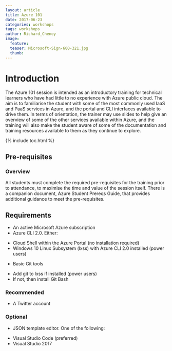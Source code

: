 ```yaml
---
layout: article
title: Azure 101
date: 2017-06-23
categories: workshops
tags: workshops
author: Richard_Cheney
image:
  feature: 
  teaser: Microsoft-Sign-600-321.jpg
  thumb: 
---
```


# Introduction

The Azure 101 session is intended as an introductory training for technical learners who have had little to no experience with Azure public cloud. The aim is to familiarise the student with some of the most commonly used IaaS and PaaS services in Azure, and the portal and CLI interfaces available to drive them. In terms of orientation, the trainer may use slides to help give an overview of some of the other services available within Azure, and the training will also make the student aware of some of the documentation and training resources available to them as they continue to explore.

{% include toc.html %}

## Pre-requisites

### Overview

All students must complete the required pre-requisites for the training prior to attendance, to maximise the time and value of the session itself. There is a companion document, Azure Student Prereqs Guide, that provides additional guidance to meet the pre-requisites.

## Requirements

+	An active Microsoft Azure subscription
+	Azure CLI 2.0.  Either:
  - Cloud Shell within the Azure Portal (no installation required)
  - Windows 10 Linux Subsystem (lxss) with Azure CLI 2.0 installed (power users)
+	Basic Git tools
  - Add git to lxss if installed (power users)
  - If not, then install Git Bash

### Recommended

+ A Twitter account

### Optional

+	JSON template editor.  One of the following:
  - Visual Studio Code (preferred)
  - Visual Studio 2017